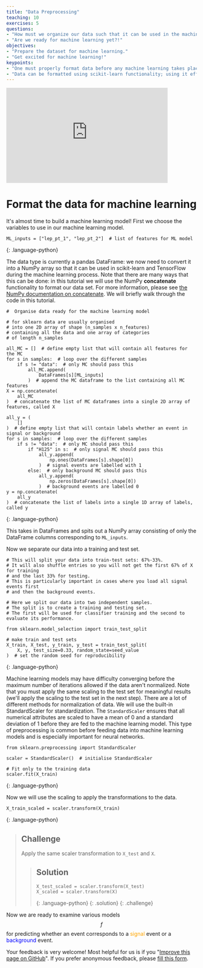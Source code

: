 ```yaml
---
title: "Data Preprocessing"
teaching: 10
exercises: 5
questions:
- "How must we organize our data such that it can be used in the machine learning libraries?"
- "Are we ready for machine learning yet?!"
objectives:
- "Prepare the dataset for machine learning."
- "Get excited for machine learning!"
keypoints:
- "One must properly format data before any machine learning takes place."
- "Data can be formatted using scikit-learn functionality; using it effectively may take time to master."
---
```


<iframe width="427" height="251" src="https://www.youtube.com/embed?v=VAH0Ayha_Vc&list=PLKZ9c4ONm-VmHsMKImIDEMsZI1Vp0UY-Z&index=7&ab_channel=HEPSoftwareFoundation" frameborder="0" allow="accelerometer; autoplay; encrypted-media; gyroscope; picture-in-picture" allowfullscreen></iframe>

# Format the data for machine learning

It's almost time to build a machine learning model! First we choose the variables to use in our machine learning model.

~~~
ML_inputs = ["lep_pt_1", "lep_pt_2"]  # list of features for ML model
~~~
{: .language-python}

 The data type is currently a pandas DataFrame: we now need to convert it into a NumPy array so that it can be used in scikit-learn and TensorFlow during the machine learning process. Note that there are many ways that this can be done: in this tutorial we will use the NumPy **concatenate** functionality to format our data set. For more information, please see [the NumPy documentation on concatenate](https://numpy.org/doc/stable/reference/generated/numpy.concatenate.html). We will briefly walk through the code in this tutorial.

~~~
#  Organise data ready for the machine learning model

# for sklearn data are usually organised
# into one 2D array of shape (n_samples x n_features)
# containing all the data and one array of categories
# of length n_samples

all_MC = []  # define empty list that will contain all features for the MC
for s in samples:  # loop over the different samples
    if s != "data":  # only MC should pass this
        all_MC.append(
            DataFrames[s][ML_inputs]
        )  # append the MC dataframe to the list containing all MC features
X = np.concatenate(
    all_MC
)  # concatenate the list of MC dataframes into a single 2D array of features, called X

all_y = (
    []
)  # define empty list that will contain labels whether an event in signal or background
for s in samples:  # loop over the different samples
    if s != "data":  # only MC should pass this
        if "H125" in s:  # only signal MC should pass this
            all_y.append(
                np.ones(DataFrames[s].shape[0])
            )  # signal events are labelled with 1
        else:  # only background MC should pass this
            all_y.append(
                np.zeros(DataFrames[s].shape[0])
            )  # background events are labelled 0
y = np.concatenate(
    all_y
)  # concatenate the list of labels into a single 1D array of labels, called y
~~~
{: .language-python}

This takes in DataFrames and spits out a NumPy array consisting of only the DataFrame columns corresponding to `ML_inputs`.

Now we separate our data into a training and test set.

~~~
# This will split your data into train-test sets: 67%-33%.
# It will also shuffle entries so you will not get the first 67% of X for training
# and the last 33% for testing.
# This is particularly important in cases where you load all signal events first
# and then the background events.

# Here we split our data into two independent samples.
# The split is to create a training and testing set.
# The first will be used for classifier training and the second to evaluate its performance.

from sklearn.model_selection import train_test_split

# make train and test sets
X_train, X_test, y_train, y_test = train_test_split(
    X, y, test_size=0.33, random_state=seed_value
)  # set the random seed for reproducibility
~~~
{: .language-python}

Machine learning models may have difficulty converging before the maximum number of iterations allowed if the data aren't normalized. Note that you must apply the same scaling to the test set for meaningful results (we'll apply the scaling to the test set in the next step). There are a lot of different methods for normalization of data. We will use the built-in StandardScaler for standardization. The `StandardScaler` ensures that all numerical attributes are scaled to have a mean of 0 and a standard deviation of 1 before they are fed to the machine learning model. This type of preprocessing is common before feeding data into machine learning models and is especially important for neural networks.

~~~
from sklearn.preprocessing import StandardScaler

scaler = StandardScaler()  # initialise StandardScaler

# Fit only to the training data
scaler.fit(X_train)
~~~
{: .language-python}

Now we will use the scaling to apply the transformations to the data.

~~~
X_train_scaled = scaler.transform(X_train)
~~~
{: .language-python}

> ## Challenge
> Apply the same scaler transformation to `X_test` and `X`.
>
> > ## Solution
> >
> > ~~~
> > X_test_scaled = scaler.transform(X_test)
> > X_scaled = scaler.transform(X)
> > ~~~
> > {: .language-python}
> {: .solution}
{: .challenge}

Now we are ready to examine various models $$f$$ for predicting whether an event corresponds to a <span style="color:orange">signal</span> event or a <span style="color:blue">background</span> event.

Your feedback is very welcome! Most helpful for us is if you "[Improve this page on GitHub](https://github.com/hsf-training/hsf-training-ml-webpage/edit/gh-pages/_episodes/07-Data_Preprocessing.md)". If you prefer anonymous feedback, please [fill this form](https://forms.gle/XBeULpKXVHF8CKC17).

